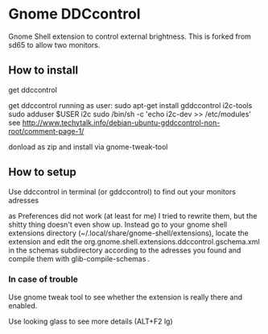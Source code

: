 # Gnome DDCcontrol

Gnome Shell extension to control external brightness.
This is forked from sd65 to allow two monitors.

## How to install

get ddccontrol 

get ddccontrol running as user:
 sudo apt-get install gddccontrol i2c-tools
 sudo adduser $USER i2c
 sudo /bin/sh -c 'echo i2c-dev >> /etc/modules'
see http://www.techytalk.info/debian-ubuntu-gddccontrol-non-root/comment-page-1/

donload as zip and install via gnome-tweak-tool


## How to setup

Use ddccontrol in terminal (or gddccontrol) to find out your monitors adresses

as Preferences did not work (at least for me) I tried to rewrite them, but the shitty thing doesn't even show up. Instead go to your gnome shell extensions directory (~/.local/share/gnome-shell/extensions), locate the extension and edit the org.gnome.shell.extensions.ddccontrol.gschema.xml in the schemas subdirectory according to the adresses you found and compile them with glib-compile-schemas .




### In case of trouble

Use gnome tweak tool to see whether the extension is really there and enabled.

Use looking glass to see more details (ALT+F2 lg)


